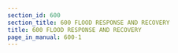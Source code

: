 ```yaml
---
section_id: 600
section_title: 600 FLOOD RESPONSE AND RECOVERY
title: 600 FLOOD RESPONSE AND RECOVERY
page_in_manual: 600-1
---
```

